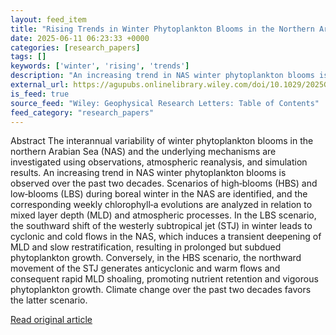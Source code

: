 ```yaml
---
layout: feed_item
title: "Rising Trends in Winter Phytoplankton Blooms in the Northern Arabian Sea Over the Last Two Decades: Drivers and Implications"
date: 2025-06-11 06:23:33 +0000
categories: [research_papers]
tags: []
keywords: ['winter', 'rising', 'trends']
description: "An increasing trend in NAS winter phytoplankton blooms is observed over the past two decades"
external_url: https://agupubs.onlinelibrary.wiley.com/doi/10.1029/2025GL116509?af=R
is_feed: true
source_feed: "Wiley: Geophysical Research Letters: Table of Contents"
feed_category: "research_papers"
---
```


Abstract The interannual variability of winter phytoplankton blooms in the northern Arabian Sea (NAS) and the underlying mechanisms are investigated using observations, atmospheric reanalysis, and simulation results. An increasing trend in NAS winter phytoplankton blooms is observed over the past two decades. Scenarios of high‐blooms (HBS) and low‐blooms (LBS) during boreal winter in the NAS are identified, and the corresponding weekly chlorophyll‐a evolutions are analyzed in relation to mixed layer depth (MLD) and atmospheric processes. In the LBS scenario, the southward shift of the westerly subtropical jet (STJ) in winter leads to cyclonic and cold flows in the NAS, which induces a transient deepening of MLD and slow restratification, resulting in prolonged but subdued phytoplankton growth. Conversely, in the HBS scenario, the northward movement of the STJ generates anticyclonic and warm flows and consequent rapid MLD shoaling, promoting nutrient retention and vigorous phytoplankton growth. Climate change over the past two decades favors the latter scenario.

[Read original article](https://agupubs.onlinelibrary.wiley.com/doi/10.1029/2025GL116509?af=R)
